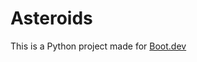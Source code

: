 # Asteroids

This is a Python project made for [Boot.dev](https://www.boot.dev/courses/build-asteroids-python)